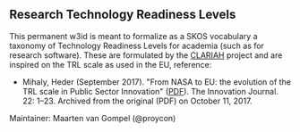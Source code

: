 ## Research Technology Readiness Levels

This permanent w3id is meant to formalize as a SKOS vocabulary a taxonomy of Technology Readiness Levels for academia (such as for research software). These are formulated by the [CLARIAH](https://clariah.nl) project and are inspired on the TRL scale as used in the EU, reference: 

* Mihaly, Heder (September 2017). "From NASA to EU: the evolution of the TRL scale in Public Sector Innovation" ([PDF](https://web.archive.org/web/20171011071816/https://www.innovation.cc/discussion-papers/22_2_3_heder_nasa-to-eu-trl-scale.pdf)). The Innovation Journal. 22: 1–23. Archived from the original (PDF) on October 11, 2017.

Maintainer: Maarten van Gompel (@proycon)
